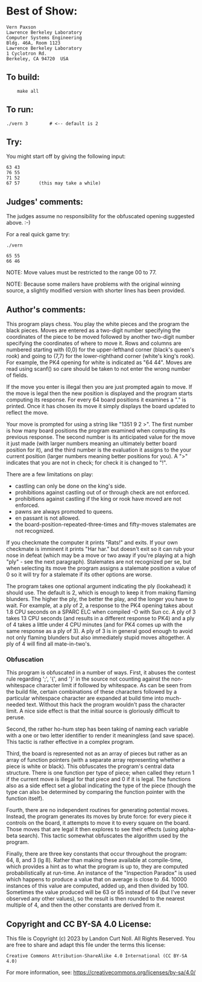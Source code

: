 # Best of Show:

	Vern Paxson
	Lawrence Berkeley Laboratory
	Computer Systems Engineering
	Bldg. 46A, Room 1123
	Lawrence Berkeley Laboratory
	1 Cyclotron Rd.
	Berkeley, CA 94720  USA

## To build:

        make all

## To run:

	./vern 3		# <-- default is 2

## Try:


You might start off by giving the following input:

	63 43
	76 55
	71 52
	67 57		(this may take a while)

## Judges' comments:

The judges assume no responsibility for the obfuscated opening
suggested above.  :-)

For a real quick game try:

	./vern

	65 55
	66 46

NOTE: Move values must be restricted to the range 00 to 77.

NOTE: Because some mailers have problems with the original winning source,
a slightly modified version with shorter lines has been provided.

## Author's comments:

This program plays chess.  You play the white pieces and the program
the black pieces.  Moves are entered as a two-digit number specifying
the coordinates of the piece to be moved followed by another two-digit
number specifying the coordinates of where to move it.  Rows and
columns are numbered starting with (0,0) for the upper-lefthand corner
(black's queen's rook) and going to (7,7) for the lower-righthand
corner (white's king's rook).  For example, the PK4 opening for white
is indicated as "64 44".  Moves are read using scanf() so care should
be taken to not enter the wrong number of fields.

If the move you enter is illegal then you are just prompted again to
move.  If the move is legal then the new position is displayed and the
program starts computing its response.  For every 64 board positions it
examines a "." is printed.  Once it has chosen its move it simply
displays the board updated to reflect the move.

Your move is prompted for using a string like "1351 9 2 >".  The first
number is how many board positions the program examined when computing
its previous response.  The second number is its anticipated value for
the move it just made (with larger numbers meaning an ultimately better
board position for it), and the third number is the evaluation it
assigns to the your current position (larger numbers meaning better
positions for you).  A ">" indicates that you are not in check; for
check it is changed to "!".

There are a few limitations on play:

- castling can only be done on the king's side.
- prohibitions against castling out of or through check are not enforced.
- prohibitions against castling if the king or rook have moved are not enforced.
- pawns are always promoted to queens.
- en passant is not allowed.
- the board-position-repeated-three-times and fifty-moves stalemates are not
recognized.

If you checkmate the computer it prints "Rats!" and exits.  If your own
checkmate is imminent it prints "Har har." but doesn't exit so it can
rub your nose in defeat (which may be a move or two away if you're
playing at a high "ply" - see the next paragraph).  Stalemates are not
recognized per se, but when selecting its move the program assigns a
stalemate position a value of 0 so it will try for a stalemate if its
other options are worse.

The program takes one optional argument indicating the ply (lookahead)
it should use.  The default is 2, which is enough to keep it from
making flaming blunders.  The higher the ply, the better the play, and
the longer you have to wait.  For example, at a ply of 2, a response to
the PK4 opening takes about 1.8 CPU seconds on a SPARC ELC when
compiled -O with Sun cc.  A ply of 3 takes 13 CPU seconds (and results
in a different response to PK4) and a ply of 4 takes a little under 4
CPU minutes (and for PK4 comes up with the same response as a ply of
3).  A ply of 3 is in general good enough to avoid not only flaming
blunders but also immediately stupid moves altogether.  A ply of 4
will find all mate-in-two's.


### Obfuscation

This program is obfuscated in a number of ways.  First, it abuses the
contest rule regarding ';', '{', and '}' in the source not counting
against the non-whitespace character limit if followed by whitespace.
As can be seen from the build file, certain combinations of these
characters followed by a particular whitespace character are expanded
at build time into much-needed text.  Without this hack the program
wouldn't pass the character limit.  A nice side effect is that the
initial source is gloriously difficult to peruse.

Second, the rather ho-hum step has been taking of naming each variable
with a one or two letter identifier to render it meaningless (and save
space).  This tactic is rather effective in a complex program.

Third, the board is represented not as an array of pieces but rather as
an array of function pointers (with a separate array representing
whether a piece is white or black).  This obfuscates the program's
central data structure.  There is one function per type of piece; when
called they return 1 if the current move is illegal for that piece and
0 if it is legal.  The functions also as a side effect set a global
indicating the type of the piece (though the type can also be determined
by comparing the function pointer with the function itself).

Fourth, there are no independent routines for generating potential
moves.  Instead, the program generates its moves by brute force: for
every piece it controls on the board, it attempts to move it to every
square on the board.  Those moves that are legal it then explores to
see their effects (using alpha-beta search).  This tactic somewhat
obfuscates the algorithm used by the program.

Finally, there are three key constants that occur throughout the
program:  64, 8, and 3 (lg 8).  Rather than making these available at
compile-time, which provides a hint as to what the program is up to,
they are computed probabilistically at run-time.  An instance of the
"Inspection Paradox" is used which happens to produce a value that on
average is close to .64.  10000 instances of this value are computed,
added up, and then divided by 100.  Sometimes the value produced will
be 63 or 65 instead of 64 (but I've never observed any other values),
so the result is then rounded to the nearest multiple of 4, and then
the other constants are derived from it.

## Copyright and CC BY-SA 4.0 License:

This file is Copyright (c) 2023 by Landon Curt Noll.  All Rights Reserved.
You are free to share and adapt this file under the terms this license:

    Creative Commons Attribution-ShareAlike 4.0 International (CC BY-SA 4.0)

For more information, see: https://creativecommons.org/licenses/by-sa/4.0/
